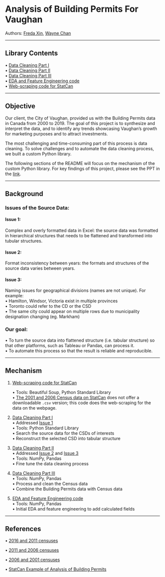 # Analysis of Building Permits For Vaughan

Authors: [Freda Xin](www.linkedin.com/in/freda-xin/), [Wayne Chan](https://www.linkedin.com/in/waynechan-cma/)

---
## Library Contents

• [Data Cleaning Part
I](https://github.com/FredaXin/project_vaughan/blob/main/data_cleaning.py)  
• [Data Cleaning Part
II](https://github.com/FredaXin/project_vaughan/blob/main/data_cleaning_1.py)  
• [Data Cleaning Part
III](https://github.com/FredaXin/project_vaughan/blob/main/data_cleaning_2.py)  
• [EDA and Feature Engineering
   code](https://github.com/FredaXin/project_vaughan/blob/main/eda.ipynb)  
• [Web-scraping code for
StatCan](https://github.com/FredaXin/project_vaughan/blob/main/scraper_statcan.py)


---
## Objective
Our client, the City of Vaughan, provided us with the
Building Permits data in Canada from 2000 to 2019. The goal of this project is
to synthesize and interpret the data, and to identify any trends showcasing
Vaughan’s growth for marketing purposes and to attract investments.  

The most challenging and time-consuming part of this process is data cleaning. To solve challenges and to
automate the data cleaning process, we built a custom Python library. 

The following sections of the README will focus on the mechanism of the custom
Python library. For key findings of this project, please see  the PPT in the
[link](https://docs.google.com/presentation/d/1zjLx8IJUHk1ILf2BKMBMqEbVAtviD5W3aG89NV7ENkI/edit?usp=sharing). 


---
## Background

### Issues of the Source Data:  

#### Issue 1: 
Complex and overly formatted data in Excel: the source data was formatted in hierarchical structures that needs to be flattened and transformed into tubular
structures.

#### Issue 2:
Format inconsistency between years: the formats and structures of the source data varies between years. 

#### Issue 3:
Naming issues for geographical divisions (names are not unique). For example:  
• Hamilton, Windsor, Victoria exist in multiple provinces  
• Toronto could refer to the CD or the CSD  
• The same city could appear on multiple rows due to municipality designation changing (eg. Markham)  

### Our goal:
• To turn the source data into flattened structure (i.e. tabular structure) so
that other platforms, such as Tableau or Pandas, can process it.  
• To automate this process so that the result is reliable and reproducible.

---
## Mechanism
1. [Web-scraping
   code for StatCan](https://github.com/FredaXin/project_vaughan/blob/main/scraper_statcan.py)
    
   • Tools: Beautiful Soup, Python Standard Library  
   • [The 2001 and 2006 Census data on
   StatCan](https://www12.statcan.gc.ca/census-recensement/2006/dp-pd/hlt/97-550/Index.cfm?TPL=P1C&Page=RETR&LANG=Eng&T=307&S=3&O=D&RPP=699)
   does not offer a downloadable `.csv` version; this code does the web-scraping
   for the data on
   the webpage.  

2. [Data Cleaning Part
I](https://github.com/FredaXin/project_vaughan/blob/main/data_cleaning.py)  
• Addressed [Issue 1](#Issue-1)   
• Tools: Python Standard Library   
• Search the source data for the CSDs of interests    
• Reconstruct the selected CSD into tabular structure

3. [Data Cleaning Part
II](https://github.com/FredaXin/project_vaughan/blob/main/data_cleaning_1.py)  
• Addressed [Issue 2](#Issue-2) and [Issue 3](#Issue-3)  
• Tools: NumPy, Pandas  
• Fine tune the data cleaning process  


4. [Data Cleaning Part
III](https://github.com/FredaXin/project_vaughan/blob/main/data_cleaning_2.py)  
• Tools: NumPy, Pandas   
• Process and clean the Census data   
• Combine the Building Permits data with Census data  

5. [EDA and Feature Engineering
   code](https://github.com/FredaXin/project_vaughan/blob/main/eda.ipynb)   
• Tools: NumPy, Pandas   
• Initial EDA and feature engineering to add calculated fields 

---
## References

• [2016 and 2011 censuses](https://www12.statcan.gc.ca/census-recensement/2016/dp-pd/hlt-fst/pd-pl/Table.cfm?Lang=Eng&T=307&SR=1&S=3&O=D&RPP=9999&PR=0)

• [2011 and 2006 censuses](https://www12.statcan.gc.ca/census-recensement/2011/dp-pd/hlt-fst/pd-pl/Table-Tableau.cfm?LANG=Eng&T=307&SR=1&S=11&O=A&RPP=9999&PR=0&CMA=0)

• [2006 and 2001 censuses](https://www12.statcan.gc.ca/census-recensement/2006/dp-pd/hlt/97-550/Index.cfm?TPL=P1C&Page=RETR&LANG=Eng&T=307&S=3&O=D&RPP=699)

• [StatCan Example of Analysis of Building Permits](https://www150.statcan.gc.ca/n1/daily-quotidien/201001/dq201001a-eng.htm)